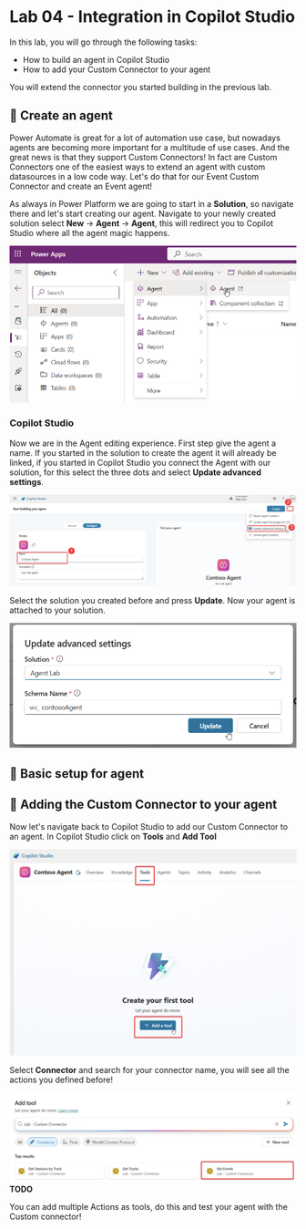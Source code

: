 # Lab 04 - Integration in Copilot Studio

In this lab, you will go through the following tasks:

* How to build an agent in Copilot Studio
* How to add your Custom Connector to your agent

You will extend the connector you started building in the previous lab.

## 🤖 Create an agent
Power Automate is great for a lot of automation use case, but nowadays agents are becoming more important for a multitude of use cases. And the great news is that they support Custom Connectors! In fact are Custom Connectors one of the easiest ways to extend an agent with custom datasources in a low code way. Let's do that for our Event Custom Connector and create an Event agent!

As always in Power Platform we are going to start in a **Solution**, so navigate there and let's start creating our agent. Navigate to your newly created solution select **New** -> **Agent** -> **Agent**, this will redirect you to Copilot Studio where all the agent magic happens.

!["Create agent"](./assets/lab02_01_createagent.png)

### Copilot Studio

Now we are in the Agent editing experience. First step give the agent a name. If you started in the solution to create the agent it will already be linked, if you started in Copilot Studio you connect the Agent with our solution, for this select the three dots and select **Update advanced settings**.

!["Create Agent in Copilot Studio"](./assets/lab02_01_copilotstudio1.png)

Select the solution you created before and press **Update**. Now your agent is attached to your solution.

!["Connect with a solution"](./assets/lab02_01_copilotstudio2.png)

## 📝 Basic setup for agent

## 💯 Adding the Custom Connector to your agent

Now let's navigate back to Copilot Studio to add our Custom Connector to an agent. In Copilot Studio click on **Tools** and **Add Tool**

!["Add Tool"](./assets/lab03_copilot0.png)

Select **Connector** and search for your connector name, you will see all the actions you defined before!

!["Add Custom Connector"](./assets/lab03_copilot1.png) **TODO**

You can add multiple Actions as tools, do this and test your agent with the Custom connector!
